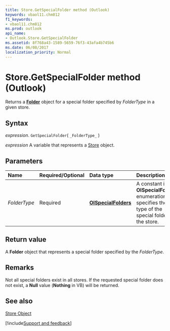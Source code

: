 ```yaml
---
title: Store.GetSpecialFolder method (Outlook)
keywords: vbaol11.chm812
f1_keywords:
- vbaol11.chm812
ms.prod: outlook
api_name:
- Outlook.Store.GetSpecialFolder
ms.assetid: 8f768a43-1589-5659-76f3-43afa4b745b6
ms.date: 06/08/2017
localization_priority: Normal
---
```



# Store.GetSpecialFolder method (Outlook)

Returns a **[Folder](Outlook.Folder.md)** object for a special folder specified by _FolderType_ in a given store.


## Syntax

_expression_. `GetSpecialFolder`( `_FolderType_` )

_expression_ A variable that represents a [Store](Outlook.Store.md) object.


## Parameters



|Name|Required/Optional|Data type|Description|
|:-----|:-----|:-----|:-----|
| _FolderType_|Required| **[OlSpecialFolders](Outlook.OlSpecialFolders.md)**|A constant in the  **OlSpecialFolders** enumeration that specifies the type of the special folder in the store.|

## Return value

A **Folder** object that represents a special folder specified by the _FolderType_.


## Remarks

Not all special folders exist in all stores. If the requested special folder does not exist, a **Null** value (**Nothing** in VB) will be returned.


## See also


[Store Object](Outlook.Store.md)

[!include[Support and feedback](~/includes/feedback-boilerplate.md)]